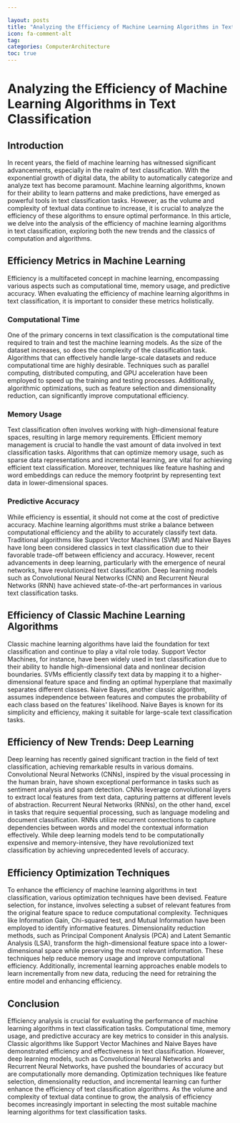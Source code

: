 ```yaml
---

layout: posts
title: "Analyzing the Efficiency of Machine Learning Algorithms in Text Classification"
icon: fa-comment-alt
tag:      
categories: ComputerArchitecture
toc: true
---
```




# Analyzing the Efficiency of Machine Learning Algorithms in Text Classification

## Introduction
In recent years, the field of machine learning has witnessed significant advancements, especially in the realm of text classification. With the exponential growth of digital data, the ability to automatically categorize and analyze text has become paramount. Machine learning algorithms, known for their ability to learn patterns and make predictions, have emerged as powerful tools in text classification tasks. However, as the volume and complexity of textual data continue to increase, it is crucial to analyze the efficiency of these algorithms to ensure optimal performance. In this article, we delve into the analysis of the efficiency of machine learning algorithms in text classification, exploring both the new trends and the classics of computation and algorithms.

## Efficiency Metrics in Machine Learning
Efficiency is a multifaceted concept in machine learning, encompassing various aspects such as computational time, memory usage, and predictive accuracy. When evaluating the efficiency of machine learning algorithms in text classification, it is important to consider these metrics holistically.

### Computational Time
One of the primary concerns in text classification is the computational time required to train and test the machine learning models. As the size of the dataset increases, so does the complexity of the classification task. Algorithms that can effectively handle large-scale datasets and reduce computational time are highly desirable. Techniques such as parallel computing, distributed computing, and GPU acceleration have been employed to speed up the training and testing processes. Additionally, algorithmic optimizations, such as feature selection and dimensionality reduction, can significantly improve computational efficiency.

### Memory Usage
Text classification often involves working with high-dimensional feature spaces, resulting in large memory requirements. Efficient memory management is crucial to handle the vast amount of data involved in text classification tasks. Algorithms that can optimize memory usage, such as sparse data representations and incremental learning, are vital for achieving efficient text classification. Moreover, techniques like feature hashing and word embeddings can reduce the memory footprint by representing text data in lower-dimensional spaces.

### Predictive Accuracy
While efficiency is essential, it should not come at the cost of predictive accuracy. Machine learning algorithms must strike a balance between computational efficiency and the ability to accurately classify text data. Traditional algorithms like Support Vector Machines (SVM) and Naive Bayes have long been considered classics in text classification due to their favorable trade-off between efficiency and accuracy. However, recent advancements in deep learning, particularly with the emergence of neural networks, have revolutionized text classification. Deep learning models such as Convolutional Neural Networks (CNN) and Recurrent Neural Networks (RNN) have achieved state-of-the-art performances in various text classification tasks.

## Efficiency of Classic Machine Learning Algorithms
Classic machine learning algorithms have laid the foundation for text classification and continue to play a vital role today. Support Vector Machines, for instance, have been widely used in text classification due to their ability to handle high-dimensional data and nonlinear decision boundaries. SVMs efficiently classify text data by mapping it to a higher-dimensional feature space and finding an optimal hyperplane that maximally separates different classes. Naive Bayes, another classic algorithm, assumes independence between features and computes the probability of each class based on the features' likelihood. Naive Bayes is known for its simplicity and efficiency, making it suitable for large-scale text classification tasks.

## Efficiency of New Trends: Deep Learning
Deep learning has recently gained significant traction in the field of text classification, achieving remarkable results in various domains. Convolutional Neural Networks (CNNs), inspired by the visual processing in the human brain, have shown exceptional performance in tasks such as sentiment analysis and spam detection. CNNs leverage convolutional layers to extract local features from text data, capturing patterns at different levels of abstraction. Recurrent Neural Networks (RNNs), on the other hand, excel in tasks that require sequential processing, such as language modeling and document classification. RNNs utilize recurrent connections to capture dependencies between words and model the contextual information effectively. While deep learning models tend to be computationally expensive and memory-intensive, they have revolutionized text classification by achieving unprecedented levels of accuracy.

## Efficiency Optimization Techniques
To enhance the efficiency of machine learning algorithms in text classification, various optimization techniques have been devised. Feature selection, for instance, involves selecting a subset of relevant features from the original feature space to reduce computational complexity. Techniques like Information Gain, Chi-squared test, and Mutual Information have been employed to identify informative features. Dimensionality reduction methods, such as Principal Component Analysis (PCA) and Latent Semantic Analysis (LSA), transform the high-dimensional feature space into a lower-dimensional space while preserving the most relevant information. These techniques help reduce memory usage and improve computational efficiency. Additionally, incremental learning approaches enable models to learn incrementally from new data, reducing the need for retraining the entire model and enhancing efficiency.

## Conclusion
Efficiency analysis is crucial for evaluating the performance of machine learning algorithms in text classification tasks. Computational time, memory usage, and predictive accuracy are key metrics to consider in this analysis. Classic algorithms like Support Vector Machines and Naive Bayes have demonstrated efficiency and effectiveness in text classification. However, deep learning models, such as Convolutional Neural Networks and Recurrent Neural Networks, have pushed the boundaries of accuracy but are computationally more demanding. Optimization techniques like feature selection, dimensionality reduction, and incremental learning can further enhance the efficiency of text classification algorithms. As the volume and complexity of textual data continue to grow, the analysis of efficiency becomes increasingly important in selecting the most suitable machine learning algorithms for text classification tasks.